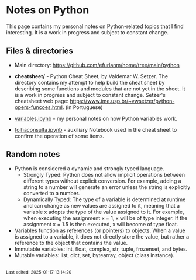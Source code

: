 # Notes on Python

This page contains my personal notes on Python-related topics that I find interesting. It is a work in progress and subject to constant change.


## Files & directories

* Main directory: <https://github.com/efurlanm/home/tree/main/python>

* **cheatsheet/** -  Python Cheat Sheet, by Valdemar W. Setzer. The directory contains my attempt to help build the cheat sheet by describing some functions and modules that are not yet in the sheet. It is a work in progress and subject to constant change. Setzer's cheatsheet web page: <https://www.ime.usp.br/~vwsetzer/python-opers-funcoes.html>. (in Portuguese)

* [variables.ipynb](notebooks/variables.ipynb) - my personal notes on how Python variables work.

* [folhaconsulta.ipynb](cheatsheet/folhaconsulta.ipynb) - auxiliary Notebook used in the cheat sheet to confirm the operation of some items.


## Random notes

* Python is considered a dynamic and strongly typed language.
  * Strongly Typed: Python does not allow implicit operations between different types without explicit conversion. For example, adding a string to a number will generate an error unless the string is explicitly converted to a number.
  * Dynamically Typed: The type of a variable is determined at runtime and can change as new values ​​are assigned to it, meaning that a variable x adopts the type of the value assigned to it. For example, when executing the assignment x = 1, x will be of type integer. If the assignment x = 1.5 is then executed, x will become of type float.
* Variables function as references (or pointers) to objects. When a value is assigned to a variable, it does not directly store the value, but rather a reference to the object that contains the value.
* Immutable variables: int, float, complex, str, tuple, frozenset, and bytes.
* Mutable variables: list, dict, set, bytearray, object (class instance).

<br><sub>Last edited: 2025-01-17 13:14:20</sub>
